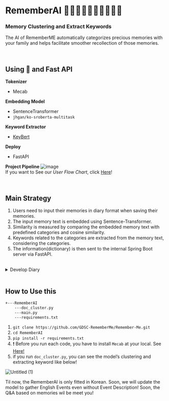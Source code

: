 # RememberAI 👴👨‍🦳👨‍🦰👱‍♂️🧑👦👶
### Memory Clustering and Extract Keywords
The AI of RememberME automatically categorizes precious memories with your family and helps facilitate smoother recollection of those memories.  

<br>

## Using 🤗 and Fast API
**Tokenizer**  
- Mecab  
  
**Embedding Model**
- SentenceTransformer
- `jhgan/ko-sroberta-multitask`
  
**Keyword Extractor**
- [KeyBert](https://github.com/MaartenGr/KeyBERT)
  
**Deploy**
- FastAPI
  
**Project Pipeline**
![image](https://user-images.githubusercontent.com/83996346/226177108-65344730-dd8d-4ce6-bf4d-afe9ae1a9b96.png)  
If you want to See our _User Flow Chart_, click [Here](https://www.figma.com/file/cc5XGoWgdD4IaN3fyC1VmT/Remember-Me---User-Flow?node-id=0-1&t=F74XOkv06SapTPf3-0)!


<br>

## Main Strategy
1. Users need to input their memories in diary format when saving their memories.
2. The input memory text is embedded using Sentence-Transformer.
3. Similarity is measured by comparing the embedded memory text with predefined categories and cosine similarity.
4. Keywords related to the categories are extracted from the memory text, considering the categories.
5. The information(dictionary) is then sent to the internal Spring Boot server via FastAPI.

<br>

<details>
    <summary>Develop Diary</summary>
    <p>1. 같은 이미지를 볼 때 분위기, 상황을 분류해서 학습 → 분위기 학습기랑 event Classifier를 따로 학습시켜서 이 둘의 결과를 합치는 걸로!
    1. 데이터셋에 학습을 시키긴 해야할 거 같다. 해당 데이터셋들에 pretrained된 건 많지 않아보임
2. 자동 질문 생성기 → 이거 진짜 좀 시간 걸릴듯… 뭔가 끝나고나서라도 만들고 싶다. 일단 1번 다 개발하고 그 다음에 시작할듯
3. 여차하면 커뮤니티 악성 게시글 탐지기도 만들 수 있음 근데 우선순위에선 뭐로 둬야할지는 아직…!

→ 쓸만 한 Class(Wider Dataset)

- 0 Parade, 7 Cheering, 12 Group, 18 Concert, 19 Couple, 20 Family_Group, 21 Festival, 22 Picnic, 28 Sports_Fan, 29 Students_Schoolkids, 34 Baseball, 35 Basketball, 37 Soccer, 38 Tennis, 39 Ice_Skating, 41 Swimming, 49 Greeting, 50 Celebration_Or_Party
- 일단 이것들만 가지고 학습?


### Issues

- WIDER Dataset으로 학습을 시켜봤는데 그리 성능이 좋지 못함… 논문을 좀 몇 개 읽어보니 Event 를 Classification 하는 거 자체가 애초에 높은 정확도를 얻기가 힘든듯.. 흠…
    - 원인 : Class 불균형 + 너무 지저분한 데이터.
        - 딱 봐도 CNN 모델이 파악하기 어려운 이미지들이 많음. 그냥 저스틴 비버가 농구장에 있다는 이유로 농구라고 분류한 경우도 있었음. 이런 이미지들이 너무너무 많았음.
        - 데이터셋 자체가 깔끔하지도 않고 불균형도 심했다. 데이터를 한번 쫙 정리하고 학습을 돌려보면 달라질 수 있음
        
    - 대처
        1. Class Weight 조정 1/len(classes) 로 조정 → 효과 x
        2. 모델 변경 → 큰 효과 x (아직까진 Inception V3 = Mobile V2)
        3. Dataset 변경 → USED라는 데이터셋이 있는데 일단 해볼 예정
    
**2월 6일**

일단 전처리까지는 성공했는데, 문제는 용량이 너무 커서 Colab 32기가로도 못 버팀 ㅋㅋ 

→ 일단 쓸데없는 Class 삭제하고, Under Sampling으로 최대한 데이터 수 줄여나가면서 진행

if USED로도 그렇게 성능이 좋지 못하면… 

→ WIDER를 활용한 평균 정확도가 40퍼 였음. 여기서 Class 다 균형 맞추고 데이터 정제 쭉 하고 해야 할듯. 

→ 시간과 노가다가 필요하지만… 성능을 위해서라면 어쩔 수 없다이….

⇒ 그래도 이 방법은 최후의 수단으로…!
    
**2월 8일**
    
USED 데이터 언더 샘플링코드까진 다 짰음 → 이제 코랩이 감당할 수 있을 만큼언더샘플링의 수를 지정하는 게 좋을 것같다.


**2월 10일**

USED 데이터셋이 깔끔한 편임에도 불구하고 사실상 거의 찍는 수준에 불과한 결과가 나왔다. 왜 그럴까. 데이터셋을 전달하는 방식이 잘못된 건지… 어떤 건지… shuffle을 하고 넣으면 좀 달라지지 않을까 싶긴 하지만, 기본적으로 성능 자체가 학습을 안 하다 싶이 하는 꼴이라 다른 방법도 고려해봐야 할 것같다. 생각난 방법은 다음과 같다.

1. 각 이벤트마다 “대표 이미지”를 선정해서 들어온 이미지에 대해 그 대표 이미지들과 유사한 곳으로 매핑하는 방법
    
    ***HOW***
    
    - 봤을 때, 해당 이벤트를 대표적으로 나타내는 이미지 10개 선정 → 이들을 모두 projection 시킴(by Feature Map을 차원축소)
        
        → 대표 이미지를 어떻게 선정할 것인가? → 군집화를 해서 가장 중심에 있는 10개의 이미지? 아니면 가장자리에 있는 10개의 이미지? 
        
        → 일단 중심이 좋을 것같은 게, 중심일 수록 해당 Event의 특징을 대표한다고 생각해볼 수는 있을 것같음… 가장자리는 다른 class와 헷갈릴 위험이 존재. (애매모한 특징을 대표적인 특징이다!라고 할 가능성 있음)
        
    - 예를 들어, 졸업 사진 10개의 특징을 추출해서 이 10개의 종합적인 특징을 어떤 공간에 표현하는 것 이런 식으로 졸업사진, 운동사진 등등의 이미지들의 종합 특징을 space에 표현하면 독립된 군집으로 나타날 것으로 기대(왜냐면 확실하지가 않음)
    - 이렇게 나타낸 상태에서 query이미지가 들어옴(군집으로 표현해도 됨, 어차피 앨범작업이니까.. 하나씩 하면 시간이 너무 오래 걸릴 거 같긴 함)
    - query image가 들어오면 이걸 DB이미지와 똑같이 처리를 한 다음 그걸 Class DB가 있는 Space에 표현
    - space상에 표현된 것들의 거리를 다 잼→ 유클리안 or 코사인 (뭐가 더 좋은지는 실험으로 알아보자)
    - 즉, 위의 과정을 한 마디로 요약하면, 기존의 Event들 중 가장 유사한 걸 찾아주는 방식
    - 한번 해보자고,..,,!!
    - 최종 전략
        - 추억이 없는 경우 -> Image Captioning 후 Tokenizer(Eng Tokenizer) -> Bert Embedding (SBERT, HuggingFace) -> Vectorized words Clustering
        - 추억이 있는 경우 -> Just Tokenizer -> Bert Embedding -> Vectorized words Clustering
</p>
</details>

<br>

## How to Use this
```markdown
+---RememberAI
    ---doc_cluster.py
    ---main.py
    ---requirements.txt
```

1. `git clone https://github.com/GDSC-RememberMe/Remember-Me.git`
2. `cd RememberAI`
3. `pip install -r requirements.txt`
4. ❗ Before you run each code, you have to install `Mecab` at your local. See [Here!](https://konlpy.org/ko/v0.4.0/install/)
5. if you run `doc_cluster.py`, you can see the model’s clustering and extracting keyword like below!

![Untitled (1)](https://user-images.githubusercontent.com/83996346/229000387-d5ca2150-2451-4d6a-9e15-3c3a662603e6.png)

Til now, the RememberAI is only fitted in Korean. Soon, we will update the model to gather English Events even without Event Description! 
Soon, the Q&A based on memories wil be meet you!

